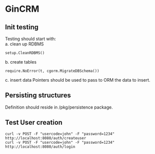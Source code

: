 # GinCRM

## Init testing
Testing should start with:<br/>
a. clean up RDBMS
```
setup.CleanRDBMS()
```

b. create tables
```
require.NoError(t, cgorm.MigrateDBSchema())
```

c. insert data
Pointers should be used to pass to ORM the data to insert.

## Persisting structures
Definition should reside in /pkg/persistence package. 

## Test User creation
```
curl -v POST -F "usercode=john" -F "password=1234" http://localhost:8080/auth/createuser
curl -v POST -F "usercode=john" -F "password=1234" http://localhost:8080/auth/login
```

